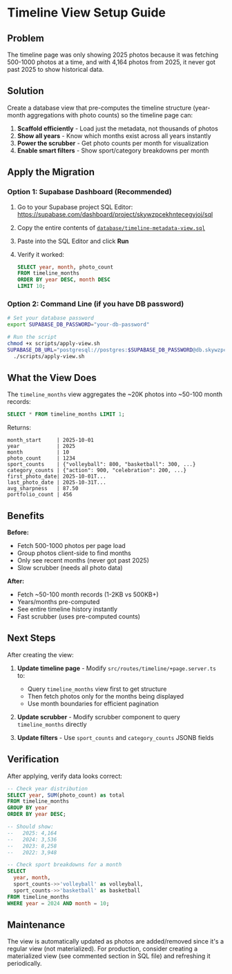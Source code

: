 # Timeline View Setup Guide

## Problem

The timeline page was only showing 2025 photos because it was fetching 500-1000 photos at a time, and with 4,164 photos from 2025, it never got past 2025 to show historical data.

## Solution

Create a database view that pre-computes the timeline structure (year-month aggregations with photo counts) so the timeline page can:
1. **Scaffold efficiently** - Load just the metadata, not thousands of photos
2. **Show all years** - Know which months exist across all years instantly
3. **Power the scrubber** - Get photo counts per month for visualization
4. **Enable smart filters** - Show sport/category breakdowns per month

## Apply the Migration

### Option 1: Supabase Dashboard (Recommended)

1. Go to your Supabase project SQL Editor:
   https://supabase.com/dashboard/project/skywzpcekhntecegyjoj/sql

2. Copy the entire contents of [`database/timeline-metadata-view.sql`](./database/timeline-metadata-view.sql)

3. Paste into the SQL Editor and click **Run**

4. Verify it worked:
   ```sql
   SELECT year, month, photo_count
   FROM timeline_months
   ORDER BY year DESC, month DESC
   LIMIT 10;
   ```

### Option 2: Command Line (if you have DB password)

```bash
# Set your database password
export SUPABASE_DB_PASSWORD="your-db-password"

# Run the script
chmod +x scripts/apply-view.sh
SUPABASE_DB_URL="postgresql://postgres:$SUPABASE_DB_PASSWORD@db.skywzpcekhntecegyjoj.supabase.co:5432/postgres" \
  ./scripts/apply-view.sh
```

## What the View Does

The `timeline_months` view aggregates the ~20K photos into ~50-100 month records:

```sql
SELECT * FROM timeline_months LIMIT 1;
```

Returns:
```
month_start     | 2025-10-01
year            | 2025
month           | 10
photo_count     | 1234
sport_counts    | {"volleyball": 800, "basketball": 300, ...}
category_counts | {"action": 900, "celebration": 200, ...}
first_photo_date| 2025-10-01T...
last_photo_date | 2025-10-31T...
avg_sharpness   | 87.50
portfolio_count | 456
```

## Benefits

**Before:**
- Fetch 500-1000 photos per page load
- Group photos client-side to find months
- Only see recent months (never got past 2025)
- Slow scrubber (needs all photo data)

**After:**
- Fetch ~50-100 month records (1-2KB vs 500KB+)
- Years/months pre-computed
- See entire timeline history instantly
- Fast scrubber (uses pre-computed counts)

## Next Steps

After creating the view:

1. **Update timeline page** - Modify `src/routes/timeline/+page.server.ts` to:
   - Query `timeline_months` view first to get structure
   - Then fetch photos only for the months being displayed
   - Use month boundaries for efficient pagination

2. **Update scrubber** - Modify scrubber component to query `timeline_months` directly

3. **Update filters** - Use `sport_counts` and `category_counts` JSONB fields

## Verification

After applying, verify data looks correct:

```sql
-- Check year distribution
SELECT year, SUM(photo_count) as total
FROM timeline_months
GROUP BY year
ORDER BY year DESC;

-- Should show:
--   2025: 4,164
--   2024: 3,536
--   2023: 8,258
--   2022: 3,948

-- Check sport breakdowns for a month
SELECT
  year, month,
  sport_counts->>'volleyball' as volleyball,
  sport_counts->>'basketball' as basketball
FROM timeline_months
WHERE year = 2024 AND month = 10;
```

## Maintenance

The view is automatically updated as photos are added/removed since it's a regular view (not materialized). For production, consider creating a materialized view (see commented section in SQL file) and refreshing it periodically.
